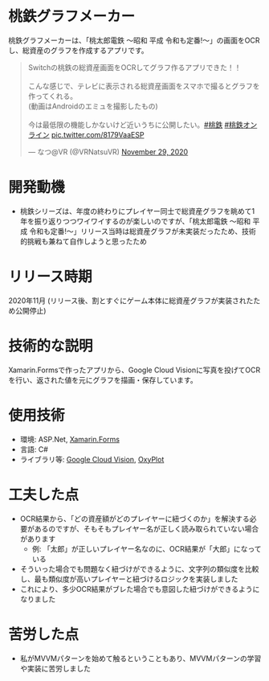 # 桃鉄グラフメーカー
桃鉄グラフメーカーは、「桃太郎電鉄 〜昭和 平成 令和も定番!〜」の画面をOCRし、総資産のグラフを作成するアプリです。  

<blockquote class="twitter-tweet" data-media-max-width="560" data-theme="dark"><p lang="ja" dir="ltr">Switchの桃鉄の総資産画面をOCRしてグラフ作るアプリできた！！<br><br>こんな感じで、テレビに表示される総資産画面をスマホで撮るとグラフを作ってくれる。<br>(動画はAndroidのエミュを撮影したもの)<br><br>今は最低限の機能しかないけど近いうちに公開したい。<a href="https://twitter.com/hashtag/%E6%A1%83%E9%89%84?src=hash&amp;ref_src=twsrc%5Etfw">#桃鉄</a> <a href="https://twitter.com/hashtag/%E6%A1%83%E9%89%84%E3%82%AA%E3%83%B3%E3%83%A9%E3%82%A4%E3%83%B3?src=hash&amp;ref_src=twsrc%5Etfw">#桃鉄オンライン</a> <a href="https://t.co/8179VaaESP">pic.twitter.com/8179VaaESP</a></p>&mdash; なつ@VR (@VRNatsuVR) <a href="https://twitter.com/VRNatsuVR/status/1333088160608227328?ref_src=twsrc%5Etfw">November 29, 2020</a></blockquote>

# 開発動機
- 桃鉄シリーズは、年度の終わりにプレイヤー同士で総資産グラフを眺めて1年を振り返りつつワイワイするのが楽しいのですが、「桃太郎電鉄 〜昭和 平成 令和も定番!〜」リリース当時は総資産グラフが未実装だったため、技術的挑戦も兼ねて自作しようと思ったため

# リリース時期
2020年11月 (リリース後、割とすぐにゲーム本体に総資産グラフが実装されたため公開停止)

# 技術的な説明
Xamarin.Formsで作ったアプリから、Google Cloud Visionに写真を投げてOCRを行い、返された値を元にグラフを描画・保存しています。

# 使用技術
- 環境: ASP.Net, [Xamarin.Forms](https://dotnet.microsoft.com/ja-jp/apps/xamarin/xamarin-forms)
- 言語: C#
- ライブラリ等: [Google Cloud Vision](https://cloud.google.com/vision), [OxyPlot](https://oxyplot.github.io/)

# 工夫した点
- OCR結果から、「どの資産額がどのプレイヤーに紐づくのか」を解決する必要があるのですが、そもそもプレイヤー名が正しく読み取られていない場合があります
  - 例: 「太郎」が正しいプレイヤー名なのに、OCR結果が「大郎」になっている
- そういった場合でも問題なく紐づけができるように、文字列の類似度を比較し、最も類似度が高いプレイヤーと紐づけるロジックを実装しました
- これにより、多少OCR結果がブレた場合でも意図した紐づけができるようになりました

# 苦労した点
- 私がMVVMパターンを始めて触るということもあり、MVVMパターンの学習や実装に苦労しました
